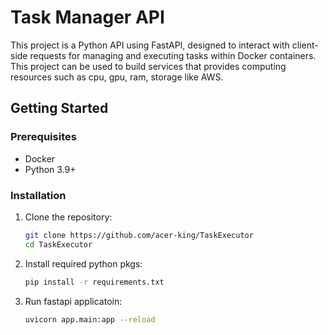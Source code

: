 # Task Manager API

This project is a Python API using FastAPI, designed to interact with client-side requests for managing and executing tasks within Docker containers.
This project can be used to build services that provides computing resources such as cpu, gpu, ram, storage like AWS.
## Getting Started

### Prerequisites

- Docker
- Python 3.9+

### Installation

1. Clone the repository:
   ```bash
   git clone https://github.com/acer-king/TaskExecutor
   cd TaskExecutor
2. Install required python pkgs:
   ```bash
   pip install -r requirements.txt
3. Run fastapi applicatoin:
   ```bash
   uvicorn app.main:app --reload
